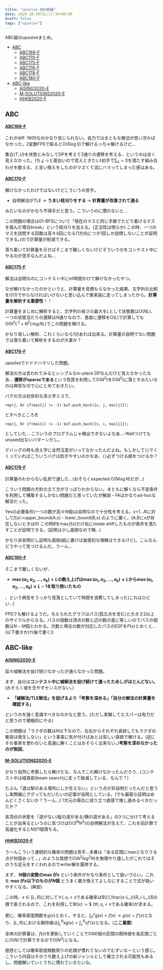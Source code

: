 ```yaml
---
title: "upsolve ABC級編"
date: 2020-10-20T12:17:34+09:00
draft: false
tags: ["upsolve"]
---
```


ABC級のupsolveまとめ。

<!-- @import "[TOC]" {cmd="toc" depthFrom=1 depthTo=6 orderedList=false} -->

<!-- code_chunk_output -->

- [ABC](#abc)
    - [ABC169-F](#abc169-fhttpsatcoderjpcontestsabc169tasksabc169_f)
    - [ABC170-F](#abc170-fhttpsatcoderjpcontestsabc170tasksabc170_f)
    - [ABC175-F](#abc175-fhttpsatcoderjpcontestsabc175tasksabc175_f)
    - [ABC176-F](#abc176-fhttpsatcoderjpcontestsabc175tasksabc176_f)
    - [ABC178-F](#abc178-fhttpsatcoderjpcontestsabc178tasksabc178_f)
    - [ABC180-F](#abc180-fhttpsatcoderjpcontestsabc180tasksabc180_f)
- [ABC-like](#abc-like)
    - [AISING2020-E](#aising2020-ehttpsatcoderjpcontestsaising2020tasksaising2020_e)
    - [M-SOLUTIONS2020-E](#m-solutions2020-ehttpsatcoderjpcontestsm-solutions2020tasksm_solutions2020_e)
    - [HHKB2020-F](#hhkb2020-fhttpsatcoderjpcontestshhkb2020taskshhkb2020_f)

<!-- /code_chunk_output -->

## ABC

#### [ABC169-F](https://atcoder.jp/contests/abc169/tasks/abc169_f)

これがdiff: 1605なのかなり信じられない。自力ではまともな解法が思い浮かばなかった。2変数FPSで殴ると$\mathrm{O}(S \log S)$で解けるっちゃ解けるけど…

集合$(T,U)$を状態とみなしてDPを考えて3通りの遷移を考える、というのは全く見えなかった。(ちょっと面白いので覚えときたい)初手で$\sum_A=S$を満たす組み合わせを数える、と言い換えをしたのがマズくて沼にハマってしまった感はある。

#### [ABC170-F](https://atcoder.jp/contests/abc170/tasks/abc170_f)

解けなかったわけではないけどこういうの苦手。

- 自明解法がTLE -> **うまい枝刈りをする** -> **計算量が改善されて通る**

みたいなのがかなり不得手だと思う。こういうのに慣れないと…

この問題の場合は01-BFSについて「現在のマスと同じ手数でたどり着けるマスを踏んだ場合break」という枝刈りを加える。(正当性は明らか) この時、一つのマスを訪問する回数は高々4回になる(1方向につき1回しか訪問しないことが証明できる。)ので計算量が削減できる。

落ち着いて計算量を示せばそこまで難しくないけどそういうのをコンテスト中にやるのが苦手なんだよね…

#### [ABC175-F](https://atcoder.jp/contests/abc175/tasks/abc175_f)

解法は自明なのにコンテスト中にinf時間かけて解けなかったやつ。

なぜ解けなかったのかというと、計算量を見積もらなかった結果、文字列の比較を$\mathrm{O}(1)$でやらなければいけないと思い込んで重実装に走ってしまったから。**計算量を解析する重要性**！！

計算量をまじめに解析すると、文字列の長さの最大を$L$として状態数は$\mathrm{O}(NL)$、一つの状態当たりの遷移は$N$通りなので、愚直に遷移を$\mathrm{O}(L)$で計算しても$\mathrm{O}(N^2L^2 + N^2L\log NL)$でこの問題を解ける。

かなり易しい解析、これくらいなら1分あれば出来る。計算量の自明でない問題では落ち着いて解析をするのが大事か？

#### [ABC176-F](https://atcoder.jp/contests/abc175/tasks/abc176_f)

upsolveでドドドハマリした問題。

解法の方は言われてみるとシンプルなin-place DPなんだけど見えなかったなあ… **遷移がsparseである**という性質を利用して$\mathrm{O}(N^3)$を$\mathrm{O}(N^2)$に落とすみたいなのは典型なので心にとめておきたい。

バグの方は初歩的な添え字ミスで、

`rep(j, N) if(mai[j] != -1) buf.push_back({s, j, mai[j]});`

とすべきところを

`rep(j, N) if(mai[i] != -1) buf.push_back({s, i, mai[i]});`

としていた… こういうのプログラムじゃ検出できないよなあ…-Wallつけてもunused出ないパターンだし。

デバッグの時も添え字に全然注意がいってなかったんだよね。もしかして`{}`でくくっていればこういうバグは防ぎやすいのかなあ、`{}`必ずつける癖をつけるか？

#### [ABC178-F](https://atcoder.jp/contests/abc178/tasks/abc178_f)

計算量のわからない乱択で通した…(おそらくexpected $\mathrm{O}(N \log N)$だが…)

こういう問題の方針の立て方がさっぱりわからない。まともに解くなら不変条件を利用して構築するしかない問題だと思っていたが解説・FAはかなりad-hocな解法だった。

Yesの必要条件(一つの数が高々$N$個)は自明なので十分性を考える。$x$=$1\ldots N$に対して$f(x):=$upper_bound(A,x) - lower_bound(B,x) のように置く。(A,Bにxが存在しないときは0) この時$B$を$\max f(x)$だけ右にrotate shiftしたものが条件を満たすことが証明できる。(証明は少し面倒なので略…)

かなり非自明だし証明も面倒(紙に書けば直感的な理解はできるけど)。こんなんどうやって見つけるんだ。うーん…

#### [ABC180-F](https://atcoder.jp/contests/abc180/tasks/abc180_f)

そこまで難しくないが、

- **$\max(a_1,a_2,\ldots,a_k) = L$の数え上げは$\max(a_1,a_2,\ldots,a_k) \leq L$から$\max(a_1,a_2,\ldots,a_k) \leq L-1$を取り除いたもの**

、という典型をうっかり見落としていて時間を浪費してしまった(これはひどい…)

FPSでも解けるようだ。与えられたグラフはパス(孤立点を含む)と大きさ$2$以上のサイクルからなる。パスの個数は頂点の数と辺の数の差に等しいのでパスの個数は$N-M$個とわかる。次数と場合の数が対応したパスのEGFを$P(x)$とおくと…(以下書きかけ(後で書く))

## ABC-like

#### [AISING2020-E](https://atcoder.jp/contests/aising2020/tasks/aising2020_e)

延々嘘解法を投げ続けなかったが通らなかった問題。

まず、自分は**コンテスト中に嘘解法を投げ続けて通ったためしがほとんどない。**(おそらく嘘を生やすセンスがない。)

- **「嘘解法/TLE解法」を投げるより「考察を深める」「自分の解法の計算量を確認する」**

というのを強く意識すべきなのかなと思う。(ただし実験してエスパーは有力だと思うので積極的にやる)

この問題は「ラクダの数は$N$以下なので、左右からそれぞれ貪欲してもラクダの衝突は発生しない」という事実に気が付けばあとは易しい貪欲で解ける。(逆にその事実を使わないと高速に解くことはおそらく出来ない。)**考察を深めなかったのが敗因**。

#### [M-SOLUTIONS2020-E](https://atcoder.jp/contests/m-solutions2020/tasks/m_solutions2020_e)

かなり自然に考察したら解けたな、なんでこれ解けなかったんだろう…(コンテスト中は嘘貪欲(beam search)に走って破滅している、なんで？)

たぶん「道は駅のある場所にしか生えない」という点が非自明だったんだと思うし実際雑にググってもだいたいの記事が自明としている。(でも厳密な証明はめんどくさくないか？うーん…) 1次元の場合に成り立つ直感で推し進めるべきだったか？

各頂点の状態を「道がない/縦の道がある/横の道がある」の3つに分けて考えることが出来るというのに気づけば$\mathrm{O}(3^N N^2)$の自明解法が生えて、これを前計算で高速化すると$N$が1個落ちる。

#### [HHKB2020-F](https://atcoder.jp/contests/hhkb2020/tasks/hhkb2020_f)

うーんこういう連続的な確率の問題は苦手…本番は「ある区間にmaxとなりうる点が何個あって…」のような発想で$\mathrm{O}(N^2 log^2 N)$を無理やり通したがこれではそのうち足元をすくわれるのでwriter解を履修する。

まず、 **$N$個の変数の$\max$が$x$** という条件がかなり条件として扱いづらい。これを **$\max$が$x$以下のものが$N$個** とうまく置き換えてよしなにすることで式が扱いやすくなる。(典型)

この時、$x \in [L, R)$に対して$\forall i, x_i < x$である確率は$0,1,\frac{x-L_i}{R_i-L_i}$の積で表されるので、これを利用して$f(x) := $ ($\forall i, x_i < x$である確率)が求まる。

更に、確率密度関数を$g(x)$とおく。すると、$\int_0^x g(x) = f(x) \rightarrow g(x) = f'(x)$となり、$[L,R)$における期待値は$\int_L^R xg(x)=\int_L^R xf'(x)$となる。(**ここ重要**)

全体の計算量は、$f(x)$を更新していくことで$\mathrm{O}(N)$個の区間の期待値を各区間ごとに$O(N)$で計算できるので$\mathrm{O}(N^2)$となる。

感想としては確率密度関数周りの処理が慣れてないのでむずいなーという感じ。こういう内容はそのうち数え上げの新ジャンルとして確立される可能性もあるし、問題解いていくうちに慣れていきたいな。